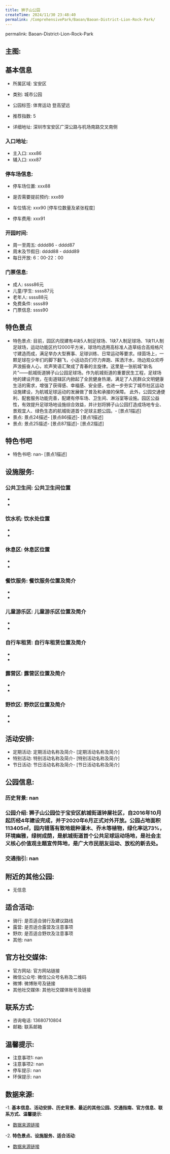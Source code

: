 ```yaml
---
title: 狮子山公园
createTime: 2024/11/30 23:48:40
permalink: /ComprehensivePark/Baoan/Baoan-District-Lion-Rock-Park/
---
```

permalink: Baoan-District-Lion-Rock-Park
<!-- ## 游玩路径: -->

## 主图:
<ImageCard
image="https://cgj.sz.gov.cn/img/4/4005/4005821/10774922.png"
title= "狮子山公园"
description= "狮子山公园位于宝安区航城街道钟屋社区，自2016年10月起历经4年建设完成，并于2020年6月正式对外开放。公园占地面积113405㎡，园内错落有致地栽种灌木、"
date="2024/11/30"
href="/"
author="深圳公园"
/>

## 基本信息

- 所属区域: 宝安区

- 类别: 城市公园

- 公园标签: 体育运动 登高望远

- 推荐指数: 5

- 详细地址: 深圳市宝安区广深公路与机场南路交叉南侧

### 入口地址:
- 主入口: xxx86
- 辅入口: xxx87
### 停车场信息:
- 停车场位置: xxx88

- 是否需要提前预约: xxx89

- 车位情况: xxx90 [停车位数量及紧张程度]

- 停车费用: xxx91

### 开园时间:
- 周一至周五: dddd86 - dddd87
- 周末及节假日: dddd88 - dddd89
- 每日开放: 6：00-22：00

### 门票信息:
- 成人: ssss86元
- 儿童/学生: ssss87元
- 老年人: ssss88元
- 免费条件: ssss89
- 门票信息: ssss90
## 特色景点
- 特色景点: 目前，园区内现建有4块5人制足球场、1块7人制足球场、1块11人制足球场，运动功能区约12000平方米，球场均选用高标准人造草结合高规格尺寸建造而成，满足举办大型赛事、足球训练、日常运动等要求。绿茵场上，一颗足球在少年们的脚下翻飞，小运动员们尽力奔跑、挥洒汗水，场边观众欢呼声浪振奋人心，欢声笑语汇聚成了青春的主旋律。这里是一张航城“新名片”——航城街道狮子山公园足球场。作为航城街道的重要民生工程，足球场地的建设开放，在街道辖区内掀起了全民健身热潮，满足了人民群众文明健康生活的需求，增强了获得感、幸福感、安全感，也进一步夯实了城市社区运动设施建设，为航城足球运动的发展做了普及和承接的保障。
此外，公园交通便利、配套服务功能完善，配建有停车场、卫生间、淋浴室等设施。园区公益性，有效提升足球场地设施综合效益，并计划将狮子山公园打造成场地专业、景观宜人、绿色生态的航城街道首个足球主题公园。- [景点1描述]
- 景点: 景点24描述- [景点86描述]- [景点1描述]
- 景点: 景点25描述- [景点87描述]- [景点2描述]
## 特色书吧
- 特色书吧: nan- [景点1描述]
## 设施服务:
### 公共卫生间: 公共卫生间位置
- 
- 
### 饮水机: 饮水处位置
- 
- 
### 休息区: 休息区位置
- 
- 
### 餐饮服务: 餐饮服务位置及简介
- 
- 
### 儿童游乐区: 儿童游乐区位置及简介
- 
- 
### 自行车租赁: 自行车租赁位置及简介
- 
- 
### 露营区: 露营区位置及简介
- 
- 
### 野炊区: 野炊区位置及简介

- 
- 
## 活动安排:
- 定期活动: 定期活动名称及简介- [定期活动名称及简介]
- 特别活动: 特别活动名称及简介- [特别活动名称及简介]
- 节日活动: 节日活动名称及简介- [节日活动名称及简介]
## 公园信息:
### 历史背景: nan
### 公园介绍: 狮子山公园位于宝安区航城街道钟屋社区，自2016年10月起历经4年建设完成，并于2020年6月正式对外开放。公园占地面积113405㎡，园内错落有致地栽种灌木、乔木等植物，绿化率达73%，环境幽雅，绿树成荫，是航城街道首个公共足球运动场地，是社会主义核心价值观主题宣传阵地，是广大市民朋友运动、放松的新去处。
### 交通指引: nan

## 附近的其他公园:
- 无信息

## 适合活动:
- 骑行: 是否适合骑行及建议路线
- 露营: 是否适合露营及注意事项
- 野炊: 是否适合野炊及注意事项
- 其他: nan

## 官方社交媒体:
- 官方网站: 官方网站链接
- 微信公众号: 微信公众号名称及二维码
- 微博: 微博账号及链接
- 其他社交媒体: 其他社交媒体账号及链接

## 联系方式:
- 咨询电话: 13680710804
- 邮箱: 联系邮箱

## 温馨提示:
- 注意事项1: nan
- 注意事项2: nan
- 停车提示: nan
- 环保提示: nan

## 数据来源:
-1. **基本信息、活动安排、历史背景、最近的其他公园、交通指南、官方信息、联系方式、温馨提示**:
- [数据来源链接](https://cgj.sz.gov.cn/xsmh/gysz/csgy/content/post_10774922.html)

-2. **特色景点、设施服务、适合活动**:
- [数据来源链接](https://cgj.sz.gov.cn/xsmh/gysz/csgy/content/post_10774922.html)

